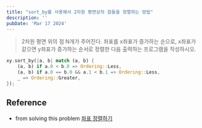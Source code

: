 ```yaml
---
title: "sort_by를 사용해서 2차원 평면상의 점들을 정렬하는 방법"
description: ''
pubDate: 'Mar 17 2024'
---
```



> 2차원 평면 위의 점 N개가 주어진다. 좌표를 x좌표가 증가하는 순으로, x좌표가 같으면 y좌표가 증가하는 순서로 정렬한 다음 출력하는 프로그램을 작성하시오.


```rust
xy.sort_by(|a, b| match (a, b) {
	(a, b) if a.0 < b.0 => Ordering::Less,
	(a, b) if a.0 == b.0 && a.1 < b.1 => Ordering::Less,
	_ => Ordering::Greater,
});
```

## Reference
- from solving this problem [좌표 정렬하기](https://www.acmicpc.net/problem/11650)